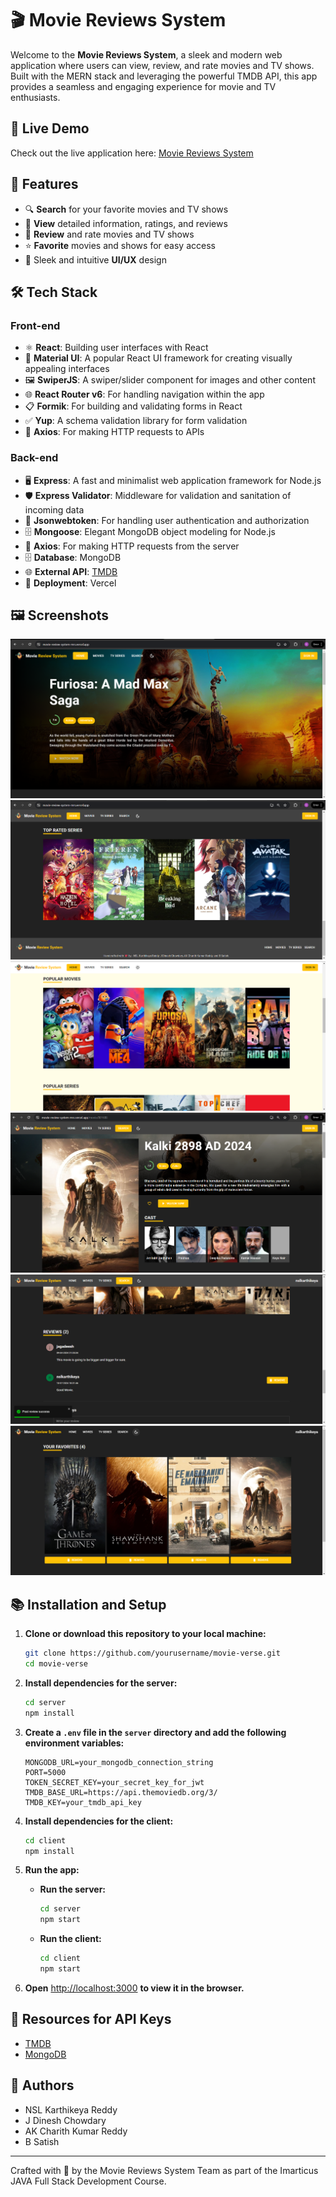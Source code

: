 
# 🎬 Movie Reviews System

Welcome to the **Movie Reviews System**, a sleek and modern web application where users can view, review, and rate movies and TV shows. Built with the MERN stack and leveraging the powerful TMDB API, this app provides a seamless and engaging experience for movie and TV enthusiasts.


## 🚀 Live Demo

Check out the live application here: [Movie Reviews System](https://movie-review-system-mrs.vercel.app/)

## 📌 Features

- 🔍 **Search** for your favorite movies and TV shows
- 📖 **View** detailed information, ratings, and reviews
- 📝 **Review** and rate movies and TV shows
- ⭐ **Favorite** movies and shows for easy access
- 🎨 Sleek and intuitive **UI/UX** design

## 🛠️ Tech Stack

### Front-end

- ⚛️ **React**: Building user interfaces with React
- 🎨 **Material UI**: A popular React UI framework for creating visually appealing interfaces
- 🖼️ **SwiperJS**: A swiper/slider component for images and other content
- 🌐 **React Router v6**: For handling navigation within the app
- 📋 **Formik**: For building and validating forms in React
- ✅ **Yup**: A schema validation library for form validation
- 🔄 **Axios**: For making HTTP requests to APIs

### Back-end

- 🖥️ **Express**: A fast and minimalist web application framework for Node.js
- 🛡️ **Express Validator**: Middleware for validation and sanitation of incoming data
- 🔐 **Jsonwebtoken**: For handling user authentication and authorization
- 🗄️ **Mongoose**: Elegant MongoDB object modeling for Node.js
- 🔄 **Axios**: For making HTTP requests from the server
- 🗄️ **Database**: MongoDB
- 🌐 **External API**: [TMDB](https://www.themoviedb.org/documentation/api)
- 🚢 **Deployment**: Vercel

## 🖼️ Screenshots

![Home Page](https://github.com/Dineshchowdaryjampala/Movie-Reviews-FSD-Project/blob/main/screenshots/1.png)
![Home Page](https://github.com/Dineshchowdaryjampala/Movie-Reviews-FSD-Project/blob/main/screenshots/10.png)
![Light Mode](https://github.com/Dineshchowdaryjampala/Movie-Reviews-FSD-Project/blob/main/screenshots/6.png)
![Movie Details](https://github.com/Dineshchowdaryjampala/Movie-Reviews-FSD-Project/blob/main/screenshots/7.png)
![Review Page](https://github.com/Dineshchowdaryjampala/Movie-Reviews-FSD-Project/blob/main/screenshots/8.png)
![Favourites Page](https://github.com/Dineshchowdaryjampala/Movie-Reviews-FSD-Project/blob/main/screenshots/9.png)

## 📚 Installation and Setup

1. **Clone or download this repository to your local machine:**

   ```bash
   git clone https://github.com/yourusername/movie-verse.git
   cd movie-verse
   ```

2. **Install dependencies for the server:**

   ```bash
   cd server
   npm install
   ```

3. **Create a `.env` file in the `server` directory and add the following environment variables:**

   ```plaintext
   MONGODB_URL=your_mongodb_connection_string
   PORT=5000
   TOKEN_SECRET_KEY=your_secret_key_for_jwt
   TMDB_BASE_URL=https://api.themoviedb.org/3/
   TMDB_KEY=your_tmdb_api_key
   ```

4. **Install dependencies for the client:**
 
   ```bash
   cd client
   npm install
   ```

5. **Run the app:**

   - **Run the server:**

      ```bash
     cd server
     npm start
     ```

   - **Run the client:**
   
     ```bash
     cd client
     npm start
     ```

6. **Open** [http://localhost:3000](http://localhost:3000) **to view it in the browser.**

## 📄 Resources for API Keys

- [TMDB](https://www.themoviedb.org/documentation/api)
- [MongoDB](https://www.mongodb.com/)

## 👥 Authors

- NSL Karthikeya Reddy
- J Dinesh Chowdary
- AK Charith Kumar Reddy
- B Satish

---

Crafted with 💖 by the Movie Reviews System Team as part of the Imarticus JAVA Full Stack Development Course.

